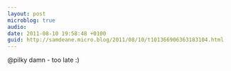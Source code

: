 ```yaml
---
layout: post
microblog: true
audio: 
date: 2011-08-10 19:58:48 +0100
guid: http://samdeane.micro.blog/2011/08/10/t101366906363183104.html
---
```

@pilky damn - too late :)
